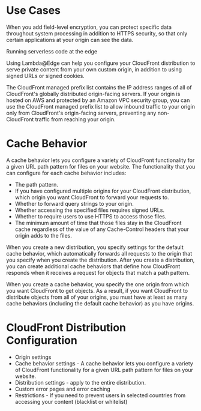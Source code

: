 
# Use Cases
When you add field-level encryption, you can protect specific data throughout system processing in addition to HTTPS security, so that only certain applications at your origin can see the data.

Running serverless code at the edge 

Using Lambda@Edge can help you configure your CloudFront distribution to serve private content from your own custom origin, in addition to using signed URLs or signed cookies.

The CloudFront managed prefix list contains the IP address ranges of all of CloudFront's globally distributed origin-facing servers. If your origin is hosted on AWS and protected by an Amazon VPC security group, you can use the CloudFront managed prefix list to allow inbound traffic to your origin only from CloudFront's origin-facing servers, preventing any non-CloudFront traffic from reaching your origin.

# Cache Behavior
A cache behavior lets you configure a variety of CloudFront functionality for a given URL path pattern for files on your website.  The functionality that you can configure for each cache behavior includes:
* The path pattern.
* If you have configured multiple origins for your CloudFront distribution, which origin you want CloudFront to forward your requests to.
* Whether to forward query strings to your origin.
* Whether accessing the specified files requires signed URLs.
* Whether to require users to use HTTPS to access those files.
* The minimum amount of time that those files stay in the CloudFront cache regardless of the value of any Cache-Control headers that your origin adds to the files.

When you create a new distribution, you specify settings for the default cache behavior, which automatically forwards all requests to the origin that you specify when you create the distribution. After you create a distribution, you can create additional cache behaviors that define how CloudFront responds when it receives a request for objects that match a path pattern. 

When you create a cache behavior, you specify the one origin from which you want CloudFront to get objects. As a result, if you want CloudFront to distribute objects from all of your origins, you must have at least as many cache behaviors (including the default cache behavior) as you have origins.

# CloudFront Distribution Configuration
* Origin settings
* Cache behavior settings - A cache behavior lets you configure a variety of CloudFront functionality for a given URL path pattern for files on your website.
* Distribution settings - apply to the entire distribution.
* Custom error pages and error caching
* Restrictions - If you need to prevent users in selected countries from accessing your content (blacklist or whitelist)
